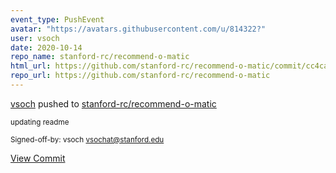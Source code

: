 ```yaml
---
event_type: PushEvent
avatar: "https://avatars.githubusercontent.com/u/814322?"
user: vsoch
date: 2020-10-14
repo_name: stanford-rc/recommend-o-matic
html_url: https://github.com/stanford-rc/recommend-o-matic/commit/cc4caa22d1cb9978527a3bc581f7cafa831cd226
repo_url: https://github.com/stanford-rc/recommend-o-matic
---
```


<a href='https://github.com/vsoch' target='_blank'>vsoch</a> pushed to <a href='https://github.com/stanford-rc/recommend-o-matic' target='_blank'>stanford-rc/recommend-o-matic</a>

<small>updating readme

Signed-off-by: vsoch <vsochat@stanford.edu></small>

<a href='https://github.com/stanford-rc/recommend-o-matic/commit/cc4caa22d1cb9978527a3bc581f7cafa831cd226' target='_blank'>View Commit</a>